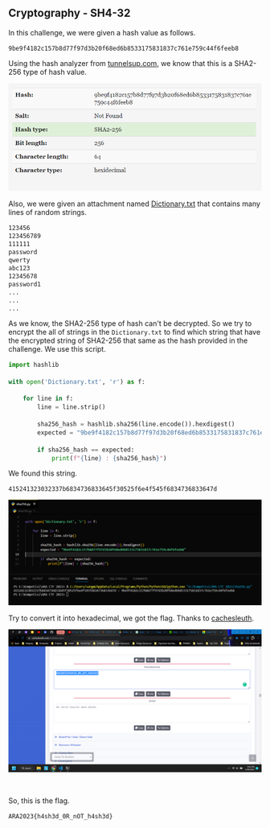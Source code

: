 ## Cryptography - SH4-32

In this challenge, we were given a hash value as follows.

```
9be9f4182c157b8d77f97d3b20f68ed6b8533175831837c761e759c44f6feeb8
```

Using the hash analyzer from [tunnelsup.com](https://www.tunnelsup.com/hash-analyzer/), we know that this is a SHA2-256 type of hash value.

![res](assets/Screenshot_20230226_092059.png)

Also, we were given an attachment named [Dictionary.txt](https://drive.google.com/file/d/1muNug7KzmiHwjx3GCvhrWJzi_tGOugaK/view) that contains many lines of random strings. 

```
123456
123456789
111111
password
qwerty
abc123
12345678
password1
...
...
...
```

As we know, the SHA2-256 type of hash can't be decrypted. So we try to encrypt the all of strings in the `Dictionary.txt` to find which string that have the encrypted string of SHA2-256 that same as the hash provided in the challenge. We use this script.

```py
import hashlib

with open('Dictionary.txt', 'r') as f:

    for line in f:
        line = line.strip()

        sha256_hash = hashlib.sha256(line.encode()).hexdigest()
        expected = "9be9f4182c157b8d77f97d3b20f68ed6b8533175831837c761e759c44f6feeb8"

        if sha256_hash == expected:
            print(f"{line} : {sha256_hash}")
```

We found this string.

```
415241323032337b6834736833645f30525f6e4f545f6834736833647d
```

![res](assets/Screenshot_20230226_092951.png)

Try to convert it into hexadecimal, we got the flag. Thanks to [cachesleuth](https://www.cachesleuth.com/multidecoder/).

![res](assets/Screenshot%20(559).png)

</br>

So, this is the flag.

```
ARA2023{h4sh3d_0R_nOT_h4sh3d}
```
